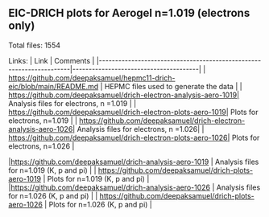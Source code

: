 ## EIC-DRICH plots for Aerogel n=1.019 (electrons only)

Total files: 1554

Links:
| Link                                                                | Comments                              |
|---------------------------------------------------------------------|---------------------------------------|
| https://github.com/deepaksamuel/hepmc11-drich-eic/blob/main/README.md | HEPMC files used to generate the data |
| https://github.com/deepaksamuel/drich-electron-analysis-aero-1019| Analysis files for electrons, n =1.019 |
| https://github.com/deepaksamuel/drich-electron-plots-aero-1019| Plots for electrons, n=1.019 |
| https://github.com/deepaksamuel/drich-electron-analysis-aero-1026| Analysis files for electrons, n =1.026|
| https://github.com/deepaksamuel/drich-electron-plots-aero-1026| Plots for electrons, n=1.026  |


|https://github.com/deepaksamuel/drich-analysis-aero-1019                                                                     | Analysis files for n=1.019   (K, p and pi)                                   |
| https://github.com/deepaksamuel/drich-plots-aero-1019                                                                    |  Plots for n=1.019           (K, p and pi)                            |
|https://github.com/deepaksamuel/drich-analysis-aero-1026                                                                     | Analysis files for n=1.026    (K, p and pi)                                    |
| https://github.com/deepaksamuel/drich-plots-aero-1026                                                                   |  Plots for n=1.026         (K, p and pi)                             |
